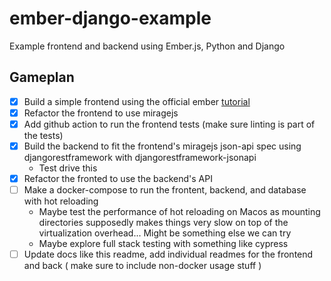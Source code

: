 # ember-django-example
Example frontend and backend using Ember.js, Python and Django

## Gameplan

- [x] Build a simple frontend using the official ember [tutorial](https://guides.emberjs.com/release/tutorial/part-1/)
- [x] Refactor the frontend to use miragejs
- [x] Add github action to run the frontend tests (make sure linting is part of the tests)
- [x] Build the backend to fit the frontend's miragejs json-api spec using djangorestframework with djangorestframework-jsonapi
  - Test drive this
- [x] Refactor the fronted to use the backend's API
- [ ] Make a docker-compose to run the frontent, backend, and database with hot reloading
  - Maybe test the performance of hot reloading on Macos as mounting directories supposedly makes things very slow on top of the virtualization overhead... Might be something else we can try
  - Maybe explore full stack testing with something like cypress
- [ ] Update docs like this readme, add individual readmes for the frontend and back ( make sure to include non-docker usage stuff )
